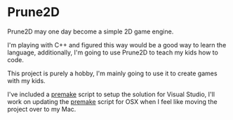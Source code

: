 # Prune2D

Prune2D may one day become a simple 2D game engine.

I'm playing with C++ and figured this way would be a good way to learn the language, additionally, I'm going to use Prune2D to teach my kids how to code.

This project is purely a hobby, I'm mainly going to use it to create games with my kids.

I've included a [premake](https://github.com/premake) script to setup the solution for Visual Studio, I'll work on updating the [premake](https://github.com/premake) script for OSX when I feel like moving the project over to my Mac.